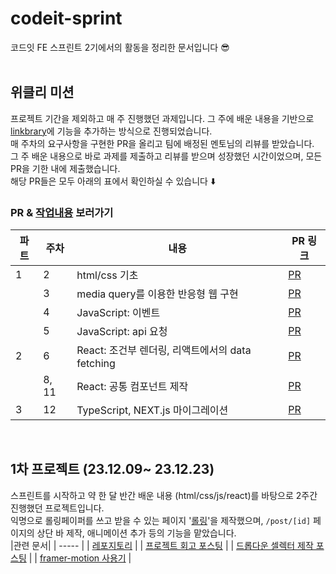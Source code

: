 # codeit-sprint
코드잇 FE 스프린트 2기에서의 활동을 정리한 문서입니다 😎
 <br/>
  <br/>
  
## 위클리 미션
프로젝트 기간을 제외하고 매 주 진행했던 과제입니다. 그 주에 배운 내용을 기반으로 [linkbrary](https://linkbrary-weekly-mission.vercel.app/)에 기능을 추가하는 방식으로 진행되었습니다.  <br/>
매 주차의 요구사항을 구현한 PR을 올리고 팀에 배정된 멘토님의 리뷰를 받았습니다. <br/>
그 주 배운 내용으로 바로 과제를 제출하고 리뷰를 받으며 성장했던 시간이었으며,
모든 PR을 기한 내에 제출했습니다. <br/>
해당 PR들은 모두 아래의 표에서 확인하실 수 있습니다  ⬇️
<br/>
### PR & [작업내용](https://github.com/sozign/2-Weekly-Mission) 보러가기
| 파트 | 주차  | 내용                             | PR 링크                                                                                |
|------|-------|----------------------------------|----------------------------------------------------------------------------------------|
| 1    | 2     | html/css 기초                        | [PR](https://github.com/codeit-bootcamp-frontend/2-Weekly-Mission/pull/9#issue-1965028879)   |
|      | 3     | media query를 이용한 반응형 웹 구현                   | [PR](https://github.com/codeit-bootcamp-frontend/2-Weekly-Mission/pull/91#issue-1977407634)  |
|      | 4     | JavaScript: 이벤트                | [PR](https://github.com/codeit-bootcamp-frontend/2-Weekly-Mission/pull/129#issue-1987337987) |
|      | 5     | JavaScript: api 요청          | [PR](https://github.com/codeit-bootcamp-frontend/2-Weekly-Mission/pull/184#issue-1998180627) |
| 2    | 6     | React: 조건부 렌더링, 리액트에서의 data fetching        | [PR](https://github.com/codeit-bootcamp-frontend/2-Weekly-Mission/pull/233#issue-2010867656) |
|      | 8, 11 | React: 공통 컴포넌트 제작           | [PR](https://github.com/codeit-bootcamp-frontend/2-Weekly-Mission/pull/318#issue-2060943504) |
| 3    | 12    | TypeScript, NEXT.js 마이그레이션 | [PR](https://github.com/codeit-bootcamp-frontend/2-Weekly-Mission/pull/350#issue-2069143006) |

<br/>

## 1차 프로젝트 (23.12.09~ 23.12.23)
스프린트를 시작하고 약 한 달 반간 배운 내용 (html/css/js/react)를 바탕으로 2주간 진행했던 프로젝트입니다. <br/>
익명으로 롤링페이퍼를 쓰고 받을 수 있는 페이지 '[롤링](https://rolling-537.pages.dev/)'을 제작했으며, `/post/[id]` 페이지의 상단 바 제작, 애니메이션 추가 등의 기능을 맡았습니다. 
<br/>
|관련 문서|
| ----- | 
| [레포지토리](https://github.com/sozign/Rolling) |
| [프로젝트 회고 포스팅](https://velog.io/@sozign/%EC%BD%94%EB%93%9C%EC%9E%87-%EC%8A%A4%ED%94%84%EB%A6%B0%ED%8A%B8-1%EC%B0%A8-%ED%94%84%EB%A1%9C%EC%A0%9D%ED%8A%B8-%ED%9A%8C%EA%B3%A0) |
| [드롭다운 셀렉터 제작 포스팅](https://velog.io/@sozign/%EB%A1%A4%EB%A7%81-%EB%93%9C%EB%A1%AD%EB%8B%A4%EC%9A%B4-%EC%BB%B4%ED%8F%AC%EB%84%8C%ED%8A%B8-%EC%A0%9C%EC%9E%91%EA%B8%B0)  | 
| [framer-motion 사용기](https://velog.io/@sozign/framer-motion-%EC%82%AC%EC%9A%A9%EA%B8%B0) |
